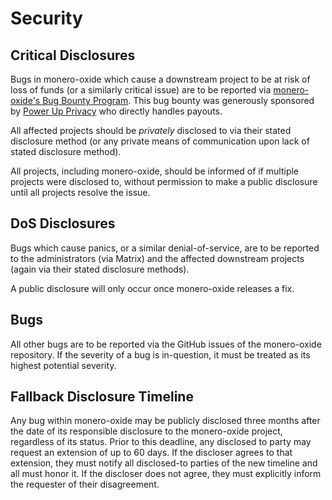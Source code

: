 # Security

## Critical Disclosures

Bugs in monero-oxide which cause a downstream project to be at risk of loss of
funds (or a similarly critical issue) are to be reported via
[monero-oxide's Bug Bounty Program](
  https://immunefi.com/bug-bounty/monero-oxide/information/
). This bug bounty was generously sponsored by
[Power Up Privacy](https://powerupprivacy.com/) who directly handles payouts.

All affected projects should be _privately_ disclosed to via their stated
disclosure method (or any private means of communication upon lack of stated
disclosure method).

All projects, including monero-oxide, should be informed of if multiple
projects were disclosed to, without permission to make a public disclosure
until all projects resolve the issue.

## DoS Disclosures

Bugs which cause panics, or a similar denial-of-service, are to be reported to
the administrators (via Matrix) and the affected downstream projects (again via
their stated disclosure methods).

A public disclosure will only occur once monero-oxide releases a fix.

## Bugs

All other bugs are to be reported via the GitHub issues of the monero-oxide
repository. If the severity of a bug is in-question, it must be treated as its
highest potential severity.

## Fallback Disclosure Timeline

Any bug within monero-oxide may be publicly disclosed three months after the
date of its responsible disclosure to the monero-oxide project, regardless of
its status. Prior to this deadline, any disclosed to party may request an
extension of up to 60 days. If the discloser agrees to that extension, they must
notify all disclosed-to parties of the new timeline and all must honor it. If
the discloser does not agree, they must explicitly inform the requester of their
disagreement.
